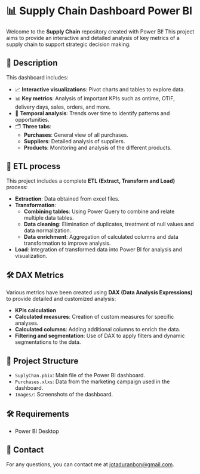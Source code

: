 # 📊 Supply Chain Dashboard Power BI

Welcome to the **Supply Chain** repository created with Power BI! 
This project aims to provide an interactive and detailed analysis of key metrics of a supply chain to support strategic decision making.

## 🚀 Description

This dashboard includes:
- 📈 **Interactive visualizations**: Pivot charts and tables to explore data.
- 📊 **Key metrics**: Analysis of important KPIs such as ontime, OTIF, delivery days, sales, orders, and more.
- 📅 **Temporal analysis**: Trends over time to identify patterns and opportunities.
- 🗂️ **Three tabs**: 
  - **Purchases**: General view of all purchases.
  - **Suppliers**: Detailed analysis of suppliers.
  - **Products**: Monitoring and analysis of the different products.

## 🔄 ETL process

This project includes a complete **ETL (Extract, Transform and Load)** process:
- **Extraction**: Data obtained from excel files.
- **Transformation**: 
  - **Combining tables**: Using Power Query to combine and relate multiple data tables.
  - **Data cleaning**: Elimination of duplicates, treatment of null values ​​and data normalization.
  - **Data enrichment**: Aggregation of calculated columns and data transformation to improve analysis.
- **Load**: Integration of transformed data into Power BI for analysis and visualization.

## 🛠️ DAX Metrics

Various metrics have been created using **DAX (Data Analysis Expressions)** to provide detailed and customized analysis:
- **KPIs calculation**
- **Calculated measures**: Creation of custom measures for specific analyses.
- **Calculated columns**: Adding additional columns to enrich the data.
- **Filtering and segmentation**: Use of DAX to apply filters and dynamic segmentations to the data.

## 📂 Project Structure

- `SuplyChan.pbix`: Main file of the Power BI dashboard.
- `Purchases.xlxs`: Data from the marketing campaign used in the dashboard.
- `Images/`: Screenshots of the dashboard.

## 🛠️ Requirements

- Power BI Desktop

## 📧 Contact

For any questions, you can contact me at jotaduranbon@gmail.com.
